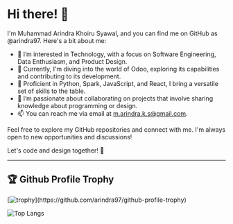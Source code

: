 # Hi there! 👋
I'm Muhammad Arindra Khoiru Syawal, and you can find me on GitHub as @arindra97. Here's a bit about me:

- 👀 I’m interested in Technology, with a focus on Software Engineering, Data Enthusiasm, and Product Design.
- 🌱 Currently, I'm diving into the world of Odoo, exploring its capabilities and contributing to its development.
- 💼 Proficient in Python, Spark, JavaScript, and React, I bring a versatile set of skills to the table.
- 💞️ I’m passionate about collaborating on projects that involve sharing knowledge about programming or design.
- 📫 You can reach me via email at m.arindra.k.s@gmail.com.

Feel free to explore my GitHub repositories and connect with me. I'm always open to new opportunities and discussions!

Let's code and design together! 🚀

----------
## 🏆 Github Profile Trophy
[![trophy](https://github-profile-trophy.vercel.app/?username=arindra97&margin-w=15&margin-h=15&theme=onedark&rank=-B,-C,-?)](https://github.com/arindra97/github-profile-trophy)

![Top Langs](https://github-readme-stats.vercel.app/api/top-langs/?username=arindra97&layout=compact&theme=onedark)
<!---
arindra97/arindra97 is a ✨ special ✨ repository because its `README.md` (this file) appears on your GitHub profile.
You can click the Preview link to take a look at your changes.
--->
